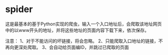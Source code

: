# spider
这是最基本的基于Python实现的爬虫，输入一个入口地址后，会爬取该地址网页中的以www开头的地址，并将这些地址的页面内容下载下来，依次保存。

注意：
1、对于不能访问的坏链接，将会忽略。
2、只能爬取入口地址的链接，不再向更深处爬取。
3、会自动给页面编ID，并跳过已爬取的页面

